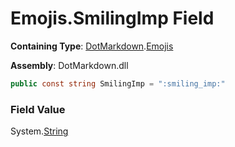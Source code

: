 # Emojis\.SmilingImp Field

**Containing Type**: [DotMarkdown](../../README.md)\.[Emojis](../README.md)

**Assembly**: DotMarkdown\.dll

```csharp
public const string SmilingImp = ":smiling_imp:"
```

### Field Value

System\.[String](https://docs.microsoft.com/en-us/dotnet/api/system.string)